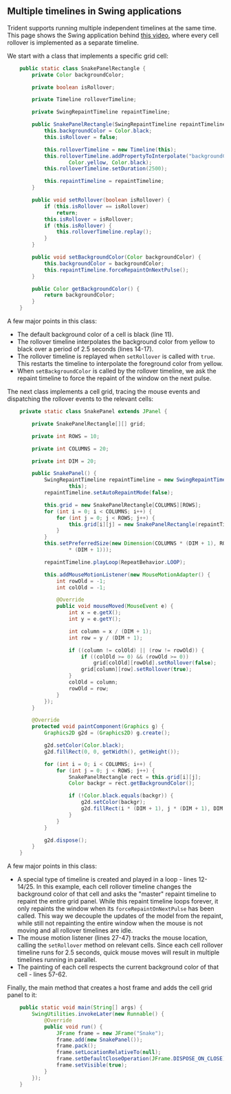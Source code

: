## Multiple timelines in Swing applications

Trident supports running multiple independent timelines at the same time. This page shows the Swing application behind [this video](http://vimeo.com/3404285), where every cell rollover is implemented as a separate timeline.

We start with a class that implements a specific grid cell:

```java
	public static class SnakePanelRectangle {
		private Color backgroundColor;

		private boolean isRollover;

		private Timeline rolloverTimeline;

		private SwingRepaintTimeline repaintTimeline;

		public SnakePanelRectangle(SwingRepaintTimeline repaintTimeline) {
			this.backgroundColor = Color.black;
			this.isRollover = false;

			this.rolloverTimeline = new Timeline(this);
			this.rolloverTimeline.addPropertyToInterpolate("backgroundColor",
					Color.yellow, Color.black);
			this.rolloverTimeline.setDuration(2500);

			this.repaintTimeline = repaintTimeline;
		}

		public void setRollover(boolean isRollover) {
			if (this.isRollover == isRollover)
				return;
			this.isRollover = isRollover;
			if (this.isRollover) {
				this.rolloverTimeline.replay();
			}
		}

		public void setBackgroundColor(Color backgroundColor) {
			this.backgroundColor = backgroundColor;
			this.repaintTimeline.forceRepaintOnNextPulse();
		}

		public Color getBackgroundColor() {
			return backgroundColor;
		}
	}
```

A few major points in this class:
* The default background color of a cell is black (line 11).
* The rollover timeline interpolates the background color from yellow to black over a period of 2.5 seconds (lines 14-17).
* The rollover timeline is replayed when `setRollover` is called with `true`. This restarts the timeline to interpolate the foreground color from yellow.
* When `setBackgroundColor` is called by the rollover timeline, we ask the repaint timeline to force the repaint of the window on the next pulse.

The next class implements a cell grid, tracing the mouse events and dispatching the rollover events to the relevant cells:

```java
	private static class SnakePanel extends JPanel {

		private SnakePanelRectangle[][] grid;

		private int ROWS = 10;

		private int COLUMNS = 20;

		private int DIM = 20;

		public SnakePanel() {
			SwingRepaintTimeline repaintTimeline = new SwingRepaintTimeline(
					this);
			repaintTimeline.setAutoRepaintMode(false);

			this.grid = new SnakePanelRectangle[COLUMNS][ROWS];
			for (int i = 0; i < COLUMNS; i++) {
				for (int j = 0; j < ROWS; j++) {
					this.grid[i][j] = new SnakePanelRectangle(repaintTimeline);
				}
			}
			this.setPreferredSize(new Dimension(COLUMNS * (DIM + 1), ROWS
					* (DIM + 1)));

			repaintTimeline.playLoop(RepeatBehavior.LOOP);

			this.addMouseMotionListener(new MouseMotionAdapter() {
				int rowOld = -1;
				int colOld = -1;

				@Override
				public void mouseMoved(MouseEvent e) {
					int x = e.getX();
					int y = e.getY();

					int column = x / (DIM + 1);
					int row = y / (DIM + 1);

					if ((column != colOld) || (row != rowOld)) {
						if ((colOld >= 0) && (rowOld >= 0))
							grid[colOld][rowOld].setRollover(false);
						grid[column][row].setRollover(true);
					}
					colOld = column;
					rowOld = row;
				}
			});
		}

		@Override
		protected void paintComponent(Graphics g) {
			Graphics2D g2d = (Graphics2D) g.create();

			g2d.setColor(Color.black);
			g2d.fillRect(0, 0, getWidth(), getHeight());

			for (int i = 0; i < COLUMNS; i++) {
				for (int j = 0; j < ROWS; j++) {
					SnakePanelRectangle rect = this.grid[i][j];
					Color backgr = rect.getBackgroundColor();

					if (!Color.black.equals(backgr)) {
						g2d.setColor(backgr);
						g2d.fillRect(i * (DIM + 1), j * (DIM + 1), DIM, DIM);
					}
				}
			}

			g2d.dispose();
		}
	}
```

A few major points in this class:
* A special type of timeline is created and played in a loop - lines 12-14/25. In this example, each cell rollover timeline changes the background color of that cell and asks the "master" repaint timeline to repaint the entire grid panel. While this repaint timeline loops forever, it only repaints the window when its `forceRepaintOnNextPulse` has been called. This way we decouple the updates of the model from the repaint, while still not repainting the entire window when the mouse is not moving and all rollover timelines are idle.
* The mouse motion listener (lines 27-47) tracks the mouse location, calling the `setRollover` method on relevant cells. Since each cell rollover timeline runs for 2.5 seconds, quick mouse moves will result in multiple timelines running in parallel.
* The painting of each cell respects the current background color of that cell - lines 57-62.

Finally, the main method that creates a host frame and adds the cell grid panel to it:

```java
	public static void main(String[] args) {
		SwingUtilities.invokeLater(new Runnable() {
			@Override
			public void run() {
				JFrame frame = new JFrame("Snake");
				frame.add(new SnakePanel());
				frame.pack();
				frame.setLocationRelativeTo(null);
				frame.setDefaultCloseOperation(JFrame.DISPOSE_ON_CLOSE);
				frame.setVisible(true);
			}
		});
	}
```
